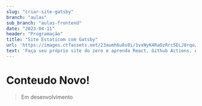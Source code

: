 ```yaml
---
slug: "criar-site-gatsby"
branch: "aulas"
sub_branch: "aulas-frontend"
date: "2023-04-11"
header: "Programação"
title: "Site Estaticom com Gatsby"
url: 'https://images.ctfassets.net/23aumh6u8s0i/1vxNyK4RaOzRrc5ELJ8rqo/ec2a9b9dab9fb851db2794d80fe0f92d/gatsbyjs'
text: 'Faça seu próprio site do zero e aprenda React, Github Actions, AWS S3 e como comprar seu proprio dominio.'
---
```


# Conteudo Novo!

> Em desenvolvimento 